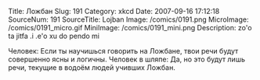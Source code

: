 Title: Ложбан 
Slug: 191 
Category: xkcd 
Date: 2007-09-16 17:12:18 
SourceNum: 191 
SourceTitle: Lojban 
Image: /comics/0191.png 
MicroImage: /comics/0191_micro.gif 
MiniImage: /comics/0191_mini.png 
Description: zo'o ta jitfa .i .e'o xu do pendo mi 

Человек: Если ты научишься говорить на Ложбане, твои речи будут совершенно ясны и логичны.
Человек в шляпе: Да, но это будут лишь речи, текущие в водоём людей учивших Ложбан.